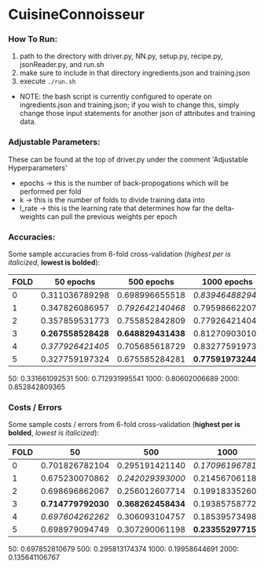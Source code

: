 # CuisineConnoisseur

### How To Run:
1. path to the directory with driver.py, NN.py, setup.py, recipe.py, jsonReader.py, and run.sh
2. make sure to include in that directory ingredients.json and training.json
3. execute `./run.sh`
  * NOTE: the bash script is currently configured to operate on ingredients.json and training.json; if you wish to change this, simply change those input statements for another json of attributes and training data.

### Adjustable Parameters:
These can be found at the top of driver.py under the comment 'Adjustable Hyperparameters'
* epochs -> this is the number of back-propogations which will be performed per fold
* k -> this is the number of folds to divide training data into
* l_rate -> this is the learning rate that determines how far the delta-weights can pull the previous weights per epoch

### Accuracies:

Some sample accuracies from 6-fold cross-validation (_highest per is italicized_, **lowest is bolded**):

| FOLD 	| 50 epochs      	    | 500 epochs          | 1000 epochs         | 2000 epochs    	    |
|------	|--------------------	|--------------------	|--------------------	|--------------------	|
| 0    	| 0.311036789298 	    | 0.698996655518 	    | _0.839464882943_ 	  | 0.846153846154 	    |
| 1    	| 0.347826086957 	    | _0.792642140468_ 	  | 0.795986622074 	    | **0.826086956522** 	|
| 2    	| 0.357859531773 	    | 0.755852842809 	    | 0.779264214047 	    | _0.886287625418_ 	  |
| 3    	| **0.267558528428** 	| **0.648829431438** 	| 0.812709030100 	    | 0.859531772575 	    |
| 4    	| _0.377926421405_ 	  | 0.705685618729 	    | 0.832775919732 	    | 0.852842809365 	    |
| 5    	| 0.327759197324 	    | 0.675585284281 	    | **0.775919732441** 	| 0.846153846154 	    |

50: 0.331661092531
500: 0.712931995541
1000: 0.80602006689
2000: 0.852842809365

### Costs / Errors

Some sample costs / errors from 6-fold cross-validation (**highest per is bolded**, _lowest is italicized_):

| FOLD 	| 50             	    | 500            	    | 1000           	    | 2000           	    |
|------	|--------------------	|--------------------	|--------------------	|--------------------	|
| 0    	| 0.701826782104 	    | 0.295191421140 	    | _0.170961967811_ 	  | 0.145065824116 	    |
| 1    	| 0.675230070862 	    | _0.242029393000_ 	  | 0.214567061180 	    | **0.159498909199** 	|
| 2    	| 0.698696862067 	    | 0.256012607714 	    | 0.199183352604 	    | _0.112092391518_   	|
| 3    	| **0.714779792030** 	| **0.368262458434** 	| 0.193857587727 	    | 0.128988992820 	    |
| 4    	| _0.697604262262_ 	  | 0.306093104757 	    | 0.185395734980 	    | 0.125987036302 	    |
| 5    	| 0.698979094749 	    | 0.307290061198 	    | **0.233552977155** 	| 0.142213486649 	    |

50: 0.697852810679
500: 0.295813174374
1000: 0.19958644691
2000: 0.135641106767

